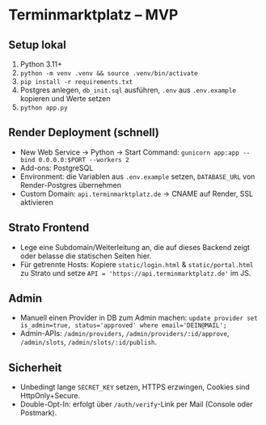 # Terminmarktplatz – MVP


## Setup lokal
1. Python 3.11+
2. `python -m venv .venv && source .venv/bin/activate`
3. `pip install -r requirements.txt`
4. Postgres anlegen, `db_init.sql` ausführen, `.env` aus `.env.example` kopieren und Werte setzen
5. `python app.py`


## Render Deployment (schnell)
- New Web Service → Python → Start Command: `gunicorn app:app --bind 0.0.0.0:$PORT --workers 2`
- Add-ons: PostgreSQL
- Environment: die Variablen aus `.env.example` setzen, `DATABASE_URL` von Render-Postgres übernehmen
- Custom Domain: `api.terminmarktplatz.de` → CNAME auf Render, SSL aktivieren


## Strato Frontend
- Lege eine Subdomain/Weiterleitung an, die auf dieses Backend zeigt oder belasse die statischen Seiten hier.
- Für getrennte Hosts: Kopiere `static/login.html` & `static/portal.html` zu Strato und setze `API = 'https://api.terminmarktplatz.de'` im JS.


## Admin
- Manuell einen Provider in DB zum Admin machen: `update provider set is_admin=true, status='approved' where email='DEIN@MAIL';`
- Admin-APIs: `/admin/providers`, `/admin/providers/:id/approve`, `/admin/slots`, `/admin/slots/:id/publish`.


## Sicherheit
- Unbedingt lange `SECRET_KEY` setzen, HTTPS erzwingen, Cookies sind HttpOnly+Secure.
- Double-Opt-In: erfolgt über `/auth/verify`-Link per Mail (Console oder Postmark).